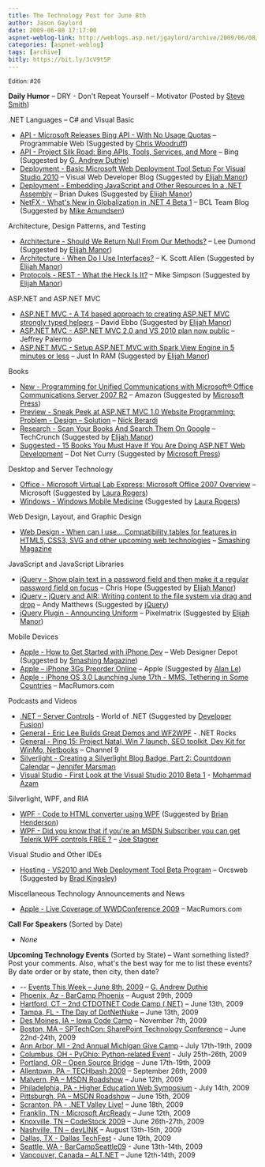 ```yaml
---
title: The Technology Post for June 8th
author: Jason Gaylord
date: 2009-06-08 17:17:00
aspnet-weblog-link: http://weblogs.asp.net/jgaylord/archive/2009/06/08/the-technology-post-for-june-8th.aspx
categories: [aspnet-weblog]
tags: [archive]
bitly: https://bit.ly/3cV9t5P
---
```


<small>Edition: #26</small>

**Daily Humor** – DRY - Don't Repeat Yourself – Motivator (Posted by [Steve Smith](http://twitter.com/ardalis))

.NET Languages – C# and Visual Basic

- [API - Microsoft Releases Bing API - With No Usage Quotas](http://blog.programmableweb.com/2009/06/08/microsoft-releases-bing-api-with-no-usage-quotas/) – Programmable Web (Suggested by [Chris Woodruff](http://twitter.com/cwoodruff))
- [API - Project Silk Road: Bing APIs, Tools, Services, and More](http://www.bing.com/developers/) – Bing (Suggested by [G. Andrew Duthie](http://twitter.com/devhammer))
- [Deployment - Basic Microsoft Web Deployment Tool Setup For Visual Studio 2010](http://blogs.msdn.com/webdevtools/archive/2009/06/05/basic-microsoft-web-deployment-tool-setup-for-visual-studio-2010.aspx) – Visual Web Developer Blog (Suggested by [Elijah Manor](http://twitter.com/elijahmanor))
- [Deployment - Embedding JavaScript and Other Resources In a .NET Assembly](http://weblogs.asp.net/briandukes/archive/2009/06/08/embedding-javascript-and-other-resources-in-a-net-assembly.aspx) – Brian Dukes (Suggested by [Elijah Manor](http://twitter.com/elijahmanor))
- [NetFX - What's New in Globalization in .NET 4 Beta 1](http://blogs.msdn.com/bclteam/archive/2009/06/08/what-s-new-in-globalization-in-net-4-beta-1-melitta-andersen.aspx) – BCL Team Blog (Suggested by [Mike Amundsen](http://twitter.com/mamund))

Architecture, Design Patterns, and Testing

- [Architecture - Should We Return Null From Our Methods?](http://leedumond.com/blog/should-we-return-null-from-our-methods/) – Lee Dumond (Suggested by [Elijah Manor](http://twitter.com/elijahmanor))
- [Architecture - When Do I Use Interfaces?](http://odetocode.com/Blogs/scott/archive/2009/06/07/12891.aspx) – K. Scott Allen (Suggested by [Elijah Manor](http://twitter.com/elijahmanor))
- [Protocols - REST - What the Heck Is It?](http://www.slipjig.org/Mike/post/2009/05/REST---What-the-Heck-Is-It.aspx) – Mike Simpson (Suggested by [Elijah Manor](http://twitter.com/elijahmanor))

ASP.NET and ASP.NET MVC

- [ASP.NET MVC - A T4 based approach to creating ASP.NET MVC strongly typed helpers](http://blogs.msdn.com/davidebb/archive/2009/06/04/a-t4-based-approach-to-creating-asp-net-mvc-strongly-typed-helpers.aspx) – David Ebbo (Suggested by [Elijah Manor](http://twitter.com/elijahmanor))
- [ASP.NET MVC - ASP.NET MVC 2.0 and VS 2010 plan now public](http://jeffreypalermo.com/blog/asp-net-mvc-2-0-and-vs-2010-plan-now-public/) – Jeffrey Palermo
- [ASP.NET MVC - Setup ASP.NET MVC with Spark View Engine in 5 minutes or less](http://justinram.wordpress.com/2009/06/08/setup-asp-net-mvc-with-spark-view-engine-in-5-minutes-or-less/) – Just In RAM (Suggested by [Elijah Manor](http://twitter.com/elijahmanor))

Books

- [New - Programming for Unified Communications with Microsoft® Office Communications Server 2007 R2](https://amzn.to/2XOmCre) – Amazon (Suggested by [Microsoft Press](http://twitter.com/MicrosoftPress))
- [Preview - Sneak Peek at ASP.NET MVC 1.0 Website Programming: Problem - Design – Solution](http://www.coderjournal.com/2009/06/sneak-peek-at-aspnet-mvc-10-website-programming-problem-design-solution/) – [Nick Berardi](http://twitter.com/nberardi)
- [Research - Scan Your Books And Search Them On Google](http://www.techcrunch.com/2009/06/07/scan-your-books-and-search-them-on-google/) – TechCrunch (Suggested by [Elijah Manor](http://twitter.com/elijahmanor))
- [Suggested - 15 Books You Must Have If You Are Doing ASP.NET Web Development](http://www.dotnetcurry.com/(X(1)S(sjrt4sfxoohq4q55kqvuov55))/ShowArticle.aspx?ID=329&AspxAutoDetectCookieSupport=1) – Dot Net Curry (Suggested by [Microsoft Press](http://twitter.com/MicrosoftPress))

Desktop and Server Technology

- [Office - Microsoft Virtual Lab Express: Microsoft Office 2007 Overview](http://www.microsoftvirtuallabs.com/express/registration.aspx?LabId=c84dacce-fb8d-4df9-a2a9-e451caf3c8a3) – Microsoft (Suggested by [Laura Rogers](http://twitter.com/WonderLaura))
- [Windows - Windows Mobile Medicine](http://blogs.msdn.com/healthblog/archive/2009/05/05/windows-mobile-medicine.aspx) (Suggested by [Laura Rogers](http://twitter.com/WonderLaura))

Web Design, Layout, and Graphic Design

- [Web Design - When can I use… Compatibility tables for features in HTML5, CSS3, SVG and other upcoming web technologies](http://a.deveria.com/caniuse/#agents=All&eras=All&cats=All&statuses=rec,cr,wd,ietf,unoff&bw_shaded=1) – [Smashing Magazine](http://twitter.com/smashingmag)

JavaScript and JavaScript Libraries

- [jQuery - Show plain text in a password field and then make it a regular password field on focus](http://www.electrictoolbox.com/jquery-toggle-between-password-text-field/) – Chris Hope (Suggested by [Elijah Manor](http://twitter.com/elijahmanor))
- [jQuery - jQuery and AIR: Writing content to the file system via drag and drop](http://andymatthews.net/read/2009/06/07/jQuery-and-AIR:-Writing-content-to-the-file-system-via-drag-and-drop) – Andy Matthews (Suggested by [jQuery](http://twitter.com/jquery))
- [jQuery Plugin - Announcing Uniform](http://pixelmatrixdesign.com/weblog/comments/announcing_uniform/) – Pixelmatrix (Suggested by [Elijah Manor](http://twitter.com/elijahmanor))

Mobile Devices

- [Apple - How to Get Started with iPhone Dev](http://www.webdesignerdepot.com/2009/05/how-to-get-started-with-iphone-dev/) – Web Designer Depot (Suggested by [Smashing Magazine](http://twitter.com/smashingmag))
- [Apple – iPhone 3Gs Preorder Online](http://store.apple.com/us/browse/home/shop_iphone/family/iphone) – Apple (Suggested by [Alan Le](http://twitter.com/a7an))
- [Apple - iPhone OS 3.0 Launching June 17th - MMS, Tethering in Some Countries](http://www.macrumors.com/2009/06/08/iphone-os-3-0-launching-june-17th/) – MacRumors.com

Podcasts and Videos

- [.NET – Server Controls](http://www.worldofdotnet.com/post.aspx?id=729ee9d3-03b9-4bc2-81ab-08b79cf9bb37) - World of .NET (Suggested by [Developer Fusion](http://twitter.com/devpodcasts))
- [General - Eric Lee Builds Great Demos and WF2WPF](http://www.dotnetrocks.com/default.aspx?showNum=452) - .NET Rocks
- [General - Ping 15: Project Natal, Win 7 launch, SEO toolkit, Dev Kit for WinMo, Netbooks](http://channel9.msdn.com/shows/PingShow/Ping-15-Project-Natal-Win-7-launch-SEO-toolkit-Dev-Kit-for-WinMo-Netbook-name/) – Channel 9
- [Silverlight - Creating a Silverlight Blog Badge, Part 2: Countdown Calendar](http://channel9.msdn.com/posts/jennmar/Creating-a-Silverlight-Blog-Badge-Part-2-Countdown-Calendar/) – [Jennifer Marsman](http://twitter.com/jennifermarsman)
- [Visual Studio - First Look at the Visual Studio 2010 Beta 1](http://highoncoding.com/Videos/572_First_Look_at_the_Visual_Studio_2010_Beta_1.aspx) - [Mohammad Azam](http://twitter.com/azamsharp)

Silverlight, WPF, and RIA

- [WPF - Code to HTML converter using WPF](http://www.coderun.com/ide/?p=convert-code-to-html-wpf-xbap) (Suggested by [Brian Henderson](http://twitter.com/brian_henderson))
- [WPF - Did you know that if you're an MSDN Subscriber you can get Telerik WPF controls FREE ?](http://misfitgeek.com/blog/did-you-know-that-if-you-rsquo-re-an-msdn-subscriber-you-can-get-telerik-wpf-controls-free/) – [Joe Stagner](http://twitter.com/MisfitGeek)

Visual Studio and Other IDEs

- [Hosting - VS2010 and Web Deployment Tool Beta Program](http://www.orcsweb.com/hosting/vs2010beta.aspx) – Orcsweb (Suggested by [Brad Kingsley](http://twitter.com/BradKingsley))

Miscellaneous Technology Announcements and News

- [Apple - Live Coverage of WWDConference 2009](http://www.macrumors.com/) – MacRumors.com

**Call For Speakers** (Sorted by Date)

- _None_

**Upcoming Technology Events** (Sorted by State) – Want something listed? Post your comments. Also, what's the best way for me to list these events? By date order or by state, then city, then date?

- \-- [Events This Week – June 8th, 2009](http://blogs.msdn.com/gduthie/archive/2009/06/08/events-this-week-june-8th-2009.aspx) – [G. Andrew Duthie](http://twitter.com/devhammer)
- [Phoenix, Az - BarCamp Phoenix](http://barcamp.org/BarCampPhoenix) – August 29th, 2009
- [Hartford, CT – 2nd CTDOTNET Code Camp (.NET)](http://ctdotnet.org/codecamp2.aspx) – June 13th, 2009
- [Tampa, FL - The Day of DotNetNuke](http://dayofdnn.com/) – June 13th, 2009
- [Des Moines, IA – Iowa Code Camp](http://iowacodecamp.com/default.aspx) – November 7th, 2009
- [Boston, MA – SPTechCon: SharePoint Technology Conference](http://www.sptechcon.com/) – June 22nd-24th, 2009
- [Ann Arbor, MI - 2nd Annual Michigan Give Camp](http://michigangivecamp.eventbrite.com/) - July 17th-19th, 2009
- [Columbus, OH - PyOhio: Python-related Event](http://www.developerfusion.com/event/13421/pyohio/) - July 25th-26th, 2009
- [Portland, OR – Open Source Bridge](http://www.developerfusion.com/event/12569/open-source-bridge/) – June 17th-19th, 2009
- [Allentown, PA – TECHbash 2009](http://techbash.com/) – September 26th, 2009
- [Malvern, PA – MSDN Roadshow](http://msevents.microsoft.com/CUI/EventDetail.aspx?EventID=1032415130&Culture=en-US) – June 12th, 2009
- [Philadelphia, PA - Higher Education Web Symposium](http://www.developerfusion.com/event/11332/higher-education-web-symposium/) - July 14th, 2009
- [Pittsburgh, PA – MSDN Roadshow](http://msevents.microsoft.com/CUI/EventDetail.aspx?EventID=1032415478&Culture=en-US) – June 15th, 2009
- [Scranton, PA - .NET Valley Live!](http://dotnetvalley.com/events/eventdetails.aspx?eventid=72) – June 18th, 2009
- [Franklin, TN - Microsoft ArcReady](http://www.developerfusion.com/event/12322/microsoft-arcready/) – June 12th, 2009
- [Knoxville, TN – CodeStock 2009](http://www.codestock.org/) – June 26th-27th, 2009
- [Nashville, TN – devLINK](http://devlink.net/) – August 13th-15th, 2009
- [Dallas, TX - Dallas TechFest](http://www.developerfusion.com/event/12258/dallas-techfest/) - June 19th, 2009
- [Seattle, WA - BarCampSeattle09](http://barcampseattle-09.pathable.com/) - June 13th-14th, 2009
- [Vancouver, Canada – ALT.NET](http://www.altnetconfcanada.com/home/index.castle) – June 12th-14th, 2009